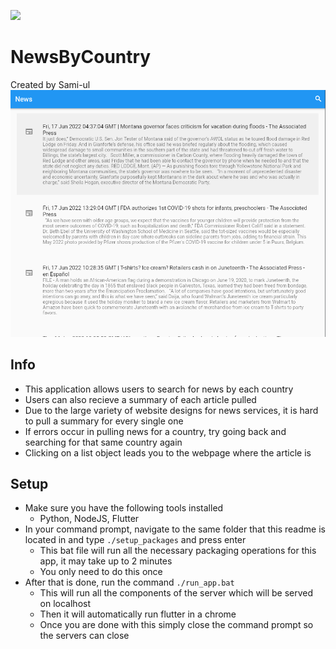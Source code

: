 ![](https://camo.githubusercontent.com/094815ab818297cb3d88e9e06d9bbe1d58d975b46aca2f13217f3771b6c6b676/68747470733a2f2f696d672e736869656c64732e696f2f6769746875622f6c6963656e73652f6c7867722d6c696e75782f706f6b657465)
# NewsByCountry
Created by Sami-ul
![](repoAssets\mainPage.png)
## Info
- This application allows users to search for news by each country
- Users can also recieve a summary of each article pulled
- Due to the large variety of website designs for news services, it is hard to pull a summary for every single one
- If errors occur in pulling news for a country, try going back and searching for that same country again
- Clicking on a list object leads you to the webpage where the article is

## Setup
- Make sure you have the following tools installed
    - Python, NodeJS, Flutter
- In your command prompt, navigate to the same folder that this readme is located in and type `./setup_packages` and press enter
    - This bat file will run all the necessary packaging operations for this app, it may take up to 2 minutes
    - You only need to do this once
- After that is done, run the command `./run_app.bat`
    - This will run all the components of the server which will be served on localhost
    - Then it will automatically run flutter in a chrome
    - Once you are done with this simply close the command prompt so the servers can close
    
